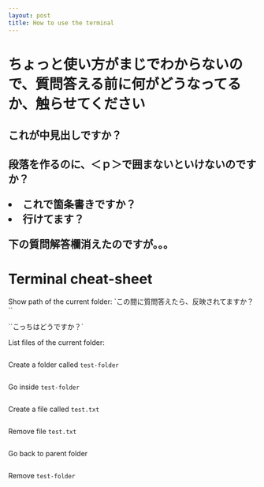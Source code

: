 ```yaml
---
layout: post
title: How to use the terminal
---
```


<p><h1>ちょっと使い方がまじでわからないので、質問答える前に何がどうなってるか、触らせてください</h1></p>

<h2>これが中見出しですか？<h2>

<p>段落を作るのに、＜ｐ＞で囲まないといけないのですか？</p>

<u1>
  <li>これで箇条書きですか？</li>
  <li>行けてます？</li>
</u1>

下の質問解答欄消えたのですが。。。

# Terminal cheat-sheet

Show path of the current folder:
`この間に質問答えたら、反映されてますか？``

``こっちはどうですか？`

List files of the current folder:
```

```

Create a folder called `test-folder`
```

```

Go inside `test-folder`
```

```

Create a file called `test.txt`
```

```

Remove file `test.txt`
```

```

Go back to parent folder
```

```

Remove `test-folder`
```

```

